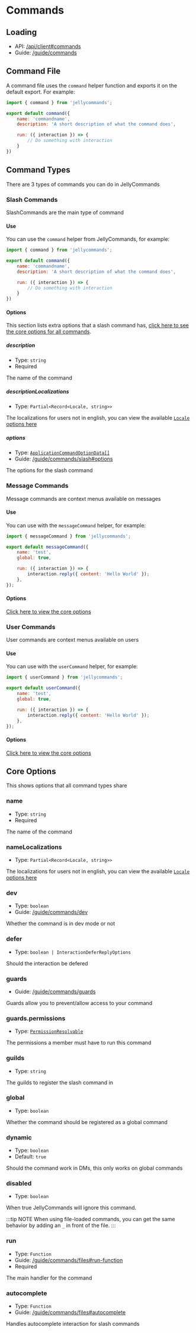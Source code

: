# Commands

## Loading

- API: [/api/client#commands](/api/client#commands)
- Guide: [/guide/commands](/guide/commands/loading) 

## Command File

A command file uses the `command` helper function and exports it on the default export. For example:

```js
import { command } from 'jellycommands';

export default command({
    name: 'commandname',
    description: 'A short description of what the command does',

    run: ({ interaction }) => {
        // Do something with interaction
    }
})
```

## Command Types

There are 3 types of commands you can do in JellyCommands

### Slash Commands

SlashCommands are the main type of command

#### Use

You can use the `command` helper from JellyCommands, for example:

```js
import { command } from 'jellycommands';

export default command({
    name: 'commandname',
    description: 'A short description of what the command does',

    run: ({ interaction }) => {
        // Do something with interaction
    }
})
```

#### Options

This section lists extra options that a slash command has, [click here to see the core options for all commands](#core-options).

##### description

- Type: `string`
- Required

The name of the command

##### descriptionLocalizations

- Type: `Partial<Record<Locale, string>>`

The localizations for users not in english, you can view the available [`Locale` options here](https://discord.js.org/#/docs/discord.js/main/typedef/Locale)

##### options

- Type: [`ApplicationCommandOptionData[]`](https://discord.js.org/#/docs/discord.js/main/typedef/ApplicationCommandOption)
- Guide: [/guide/commands/slash#options](/guide/commands/slash#options)

The options for the slash command

<!-- TODO document autocomplete -->

### Message Commands 

Message commands are context menus available on messages

#### Use

You can use with the `messageCommand` helper, for example:

```js
import { messageCommand } from 'jellycommands';

export default messageCommand({
    name: 'test',
    global: true,

    run: ({ interaction }) => {
        interaction.reply({ content: 'Hello World' });
    },
});

```

#### Options

[Click here to view the core options](#core-options)

### User Commands 

User commands are context menus available on users

#### Use

You can use with the `userCommand` helper, for example:

```js
import { userCommand } from 'jellycommands';

export default userCommand({
    name: 'test',
    global: true,

    run: ({ interaction }) => {
        interaction.reply({ content: 'Hello World' });
    },
});

```

#### Options

[Click here to view the core options](#core-options)


## Core Options

This shows options that all command types share

### name

- Type: `string`
- Required

The name of the command

### nameLocalizations

- Type: `Partial<Record<Locale, string>>`

The localizations for users not in english, you can view the available [`Locale` options here](https://discord.js.org/#/docs/discord.js/main/typedef/Locale)

### dev

- Type: `boolean`
- Guide: [/guide/commands/dev](/guide/commands/dev)

Whether the command is in dev mode or not

### defer

- Type: `boolean | InteractionDeferReplyOptions`

Should the interaction be defered

### guards

- Guide: [/guide/commands/guards](/guide/commands/guards)

Guards allow you to prevent/allow access to your command

### guards.permissions

- Type: [`PermissionResolvable`](https://discord.js.org/#/docs/discord.js/main/typedef/PermissionResolvable)

The permissions a member must have to run this command

### guilds

- Type: `string`

The guilds to register the slash command in

### global

- Type: `boolean`

Whether the command should be registered as a global command

### dynamic

- Type: `boolean`
- Default: `true`

Should the command work in DMs, this only works on global commands

### disabled

- Type: `boolean`

When true JellyCommands will ignore this command.

:::tip NOTE
When using file-loaded commands, you can get the same behavior by adding an `_` in front of the file.
:::

### run

- Type: `Function`
- Guide: [/guide/commands/files#run-function](/guide/commands/files#run-function)
- Required

The main handler for the command

### autocomplete

- Type: `Function`
- Guide: [/guide/commands/files#autocomplete](/guide/commands/files#autocomplete)

Handles autocomplete interaction for slash commands
